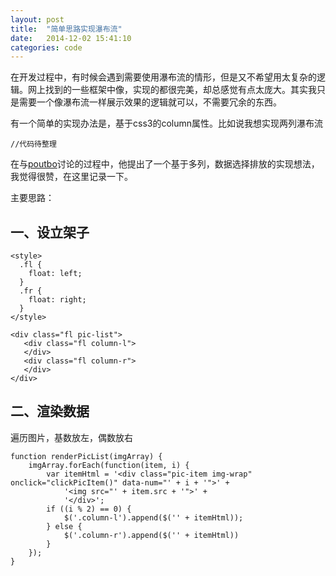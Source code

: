 ```yaml
---
layout: post
title:  "简单思路实现瀑布流"
date:   2014-12-02 15:41:10
categories: code
---
```


在开发过程中，有时候会遇到需要使用瀑布流的情形，但是又不希望用太复杂的逻辑。网上找到的一些框架中像，实现的都很完美，却总感觉有点太庞大。其实我只是需要一个像瀑布流一样展示效果的逻辑就可以，不需要冗余的东西。

有一个简单的实现办法是，基于css3的column属性。比如说我想实现两列瀑布流

<!--   <style>
  ul {
      column-count: 2;
      column-gap: 40px;
      column-rule: 4px outset #ff0000;
  }
  li {
      background: #0CF;
      border: #069 1px solid;
      display: inline-block;
      width: 150px;
      height: 30px;
      margin: 5px 0;
  }
  </style>

  <ul>
    <li></li>
    <li></li>
    <li></li>
    <li></li>
    <li></li>
    <li></li>
  </ul> -->
    //代码待整理

在与[poutbo](https://github.com/poutbo)讨论的过程中，他提出了一个基于多列，数据选择排放的实现想法，我觉得很赞，在这里记录一下。



主要思路：



一、设立架子
----------
    <style>
      .fl {
        float: left;
      }
      .fr {
        float: right;
      }
    </style>

    <div class="fl pic-list">
       <div class="fl column-l">
       </div>
       <div class="fl column-r">
       </div>
    </div>


二、渲染数据
----------

遍历图片，基数放左，偶数放右

    function renderPicList(imgArray) {
        imgArray.forEach(function(item, i) {
            var itemHtml = '<div class="pic-item img-wrap" onclick="clickPicItem()" data-num="' + i + '">' +
                '<img src="' + item.src + '">' +
                '</div>';
            if ((i % 2) == 0) {
                $('.column-l').append($('' + itemHtml));
            } else {
                $('.column-r').append($('' + itemHtml))
            }
        });
    }